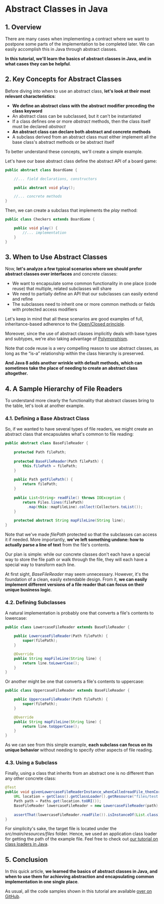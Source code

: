 # Abstract Classes in Java



## **1. Overview**

There are many cases when implementing a contract where we want to postpone some parts of the implementation to be completed later. We can easily accomplish this in Java through abstract classes.

**In this tutorial, we'll learn the basics of abstract classes in Java, and in what cases they can be helpful**.



## **2. Key Concepts for Abstract Classes**

Before diving into when to use an abstract class, **let's look at their most relevant characteristics**:

- **We define an abstract class with the abstract modifier preceding the class keyword**
- An abstract class can be subclassed, but it can't be instantiated
- If a class defines one or more *abstract* methods, then the class itself must be declared *abstract*
- **An abstract class can declare both abstract and concrete methods**
- A subclass derived from an abstract class must either implement all the base class's abstract methods or be abstract itself

To better understand these concepts, we'll create a simple example.

Let's have our base abstract class define the abstract API of a board game:

```java
public abstract class BoardGame {

    //... field declarations, constructors

    public abstract void play();

    //... concrete methods
}
```

Then, we can create a subclass that implements the *play* method:

```java
public class Checkers extends BoardGame {

    public void play() {
        //... implementation
    }
}
```



## 3. When to Use Abstract Classes

Now, **let's analyze a few typical scenarios where we should prefer abstract classes over interfaces** and concrete classes:

- We want to encapsulate some common functionality in one place (code reuse) that multiple, related subclasses will share
- We need to partially define an API that our subclasses can easily extend and refine
- The subclasses need to inherit one or more common methods or fields with protected access modifiers

Let's keep in mind that all these scenarios are good examples of full, inheritance-based adherence to the [Open/Closed principle](https://en.wikipedia.org/wiki/Open–closed_principle).

Moreover, since the use of abstract classes implicitly deals with base types and subtypes, we're also taking advantage of [Polymorphism](https://www.baeldung.com/java-polymorphism).

Note that code reuse is a very compelling reason to use abstract classes, as long as the “is-a” relationship within the class hierarchy is preserved.



**And Java 8 adds another wrinkle with default methods, which can sometimes take the place of needing to create an abstract class altogether.**



## **4. A Sample Hierarchy of File Readers** 

To understand more clearly the functionality that abstract classes bring to the table, let's look at another example.



### **4.1. Defining a Base Abstract Class**

So, if we wanted to have several types of file readers, we might create an abstract class that encapsulates what's common to file reading:

```java
public abstract class BaseFileReader {
    
    protected Path filePath;
    
    protected BaseFileReader(Path filePath) {
        this.filePath = filePath;
    }
    
    public Path getFilePath() {
        return filePath;
    }
    
    public List<String> readFile() throws IOException {
        return Files.lines(filePath)
          .map(this::mapFileLine).collect(Collectors.toList());
    }
    
    protected abstract String mapFileLine(String line);
}
```

Note that we've made *filePath* protected so that the subclasses can access it if needed. More importantly, **we've left something undone: how to actually parse a line of text** from the file's contents.

Our plan is simple: while our concrete classes don't each have a special way to store the file path or walk through the file, they will each have a special way to transform each line.



At first sight, *BaseFileReader* may seem unnecessary. However, it's the foundation of a clean, easily extendable design. From it, **we can easily implement different versions of a file reader that can focus on their unique business logic**.



### **4.2. Defining Subclasses**

A natural implementation is probably one that converts a file's contents to lowercase:

```java
public class LowercaseFileReader extends BaseFileReader {

    public LowercaseFileReader(Path filePath) {
        super(filePath);
    }

    @Override
    public String mapFileLine(String line) {
        return line.toLowerCase();
    }   
}
```

Or another might be one that converts a file's contents to uppercase:

```java
public class UppercaseFileReader extends BaseFileReader {

    public UppercaseFileReader(Path filePath) {
        super(filePath);
    }

    @Override
    public String mapFileLine(String line) {
        return line.toUpperCase();
    }
}
```

As we can see from this simple example, **each subclass can focus on its unique behavior** without needing to specify other aspects of file reading.



### **4.3. Using a Subclass**

Finally, using a class that inherits from an abstract one is no different than any other concrete class:

```java
@Test
public void givenLowercaseFileReaderInstance_whenCalledreadFile_thenCorrect() throws Exception {
    URL location = getClass().getClassLoader().getResource("files/test.txt")
    Path path = Paths.get(location.toURI());
    BaseFileReader lowercaseFileReader = new LowercaseFileReader(path);
        
    assertThat(lowercaseFileReader.readFile()).isInstanceOf(List.class);
}
```

For simplicity's sake, the target file is located under the *src/main/resources/files* folder. Hence, we used an application class loader for getting the path of the example file. Feel free to check out [our tutorial on class loaders in Java](https://www.baeldung.com/java-classloaders).



## **5. Conclusion**

In this quick article, **we learned the basics of abstract classes in Java, and when to use them for achieving abstraction and encapsulating common implementation in one single place**.

As usual, all the code samples shown in this tutorial are available [over on GitHub](https://github.com/eugenp/tutorials/tree/master/core-java-modules/core-java-lang-oop-inheritance).